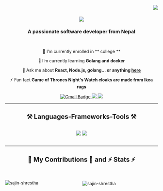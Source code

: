 <img align="right" src="https://visitor-badge.laobi.icu/badge?page_id=salesp07.salesp07" />

<h1 align="center">
    <img src="https://readme-typing-svg.herokuapp.com/?font=Righteous&size=35&center=true&vCenter=true&width=500&height=70&duration=4000&lines=Hi+There!+👋;+I'm+Sajin+Shrestha!;" />
</h1>

<h3 align="center">A passionate software developer from Nepal </h3>

<br/>

<div align="center">
 
 🔭 I’m currently enrolled in ** college **
 
 🌱 I’m currently learning **Golang and docker**

💬 Ask me about **React, Node.js, golang... or anything [here](https://github.com/sajin-shrestha/sajin-shrestha/issues)**

⚡ Fun fact **Game of Thrones Night's Watch cloaks are made from Ikea rugs**

 </div>
 
<div align="center"> 
 <a href="mailto:shresthasajin59@gmail.com">
    <img src="https://img.shields.io/badge/Gmail-333333?style=for-the-badge&logo=gmail&logoColor=white" alt="Gmail Badge" />
</a>
  <a href="https://linkedin.com/in/sajin-shrestha-7a9164288" target="_blank">
    <img src="https://img.shields.io/badge/LinkedIn-0077B5?style=for-the-badge&logo=linkedin&logoColor=white" target="_blank" />
  </a>
  <a href="#" target="_blank">
     <img src="https://img.shields.io/badge/Portfolio-FF5722?style=for-the-badge&logo=todoist&logoColor=white" target="_blank" /> <!-- sqlite, safari, google-chrome are other good icon options -->
  </a>
</div>

 <hr/>
 
<h2 align="center">⚒️ Languages-Frameworks-Tools ⚒️</h2>
<br/>
<div align="center">
    <img src="https://skillicons.dev/icons?i=react,bootstrap,mui,html,css,vscode,github,tailwind,git" />
    <img src="https://skillicons.dev/icons?i=nodejs,go,javascript,typescript,express,firebase,mongodb,c,java,nextjs,mysql,python" /><br>
</div>

<br/>
<hr/>

<div align="center">
  <h2>🐍 My Contributions 🐍 and ⚡ Stats ⚡</h2>
  <br>
  <p><img align="left" src="https://github-readme-stats.vercel.app/api/top-langs?username=sajin-shrestha&show_icons=true&locale=en&layout=compact&hide_border=true&langs_count=10&theme=radical" alt="sajin-shrestha" /></p>
  <p>&nbsp;<img align="center" src="https://github-readme-stats.vercel.app/api?username=sajin-shrestha&show_icons=true&locale=en&count_private=true&include_all_commits=true&hide_border=true&theme=radical" alt="sajin-shrestha" /></p>

</div>

<br/>
<br/>

